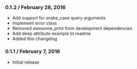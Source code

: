 ### 0.1.2 / February 28, 2016

* Add support for snake_case query arguments
* Implement error class
* Removed awesome_print from development dependencies
* Add deep attribute example to readme
* Added this changelog

### 0.1.1 / February 7, 2016

* Initial release
